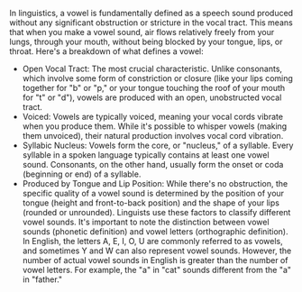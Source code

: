 In linguistics, a vowel is fundamentally defined as a speech sound produced without any significant obstruction or stricture in the vocal tract. This means that when you make a vowel sound, air flows relatively freely from your lungs, through your mouth, without being blocked by your tongue, lips, or throat.
Here's a breakdown of what defines a vowel:
 * Open Vocal Tract: The most crucial characteristic. Unlike consonants, which involve some form of constriction or closure (like your lips coming together for "b" or "p," or your tongue touching the roof of your mouth for "t" or "d"), vowels are produced with an open, unobstructed vocal tract.
 * Voiced: Vowels are typically voiced, meaning your vocal cords vibrate when you produce them. While it's possible to whisper vowels (making them unvoiced), their natural production involves vocal cord vibration.
 * Syllabic Nucleus: Vowels form the core, or "nucleus," of a syllable. Every syllable in a spoken language typically contains at least one vowel sound. Consonants, on the other hand, usually form the onset or coda (beginning or end) of a syllable.
 * Produced by Tongue and Lip Position: While there's no obstruction, the specific quality of a vowel sound is determined by the position of your tongue (height and front-to-back position) and the shape of your lips (rounded or unrounded). Linguists use these factors to classify different vowel sounds.
It's important to note the distinction between vowel sounds (phonetic definition) and vowel letters (orthographic definition). In English, the letters A, E, I, O, U are commonly referred to as vowels, and sometimes Y and W can also represent vowel sounds. However, the number of actual vowel sounds in English is greater than the number of vowel letters. For example, the "a" in "cat" sounds different from the "a" in "father."
